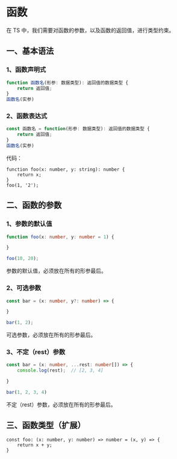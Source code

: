 # 函数

在 TS 中，我们需要对函数的参数，以及函数的返回值，进行类型约束。

## 一、基本语法

### 1、函数声明式

```ts
function 函数名(形参: 数据类型): 返回值的数据类型 {
    return 返回值;
}
函数名(实参)
```

### 2、函数表达式

```js
const 函数名 = function(形参: 数据类型): 返回值的数据类型 {
    return 返回值;
}
函数名(实参)
```

代码：

```tsx
function foo(x: number, y: string): number {
    return x;
}
foo(1, '2');
```

## 二、函数的参数

### 1、参数的默认值

```ts
function foo(x: number, y: number = 1) {

}

foo(10, 20);
```

参数的默认值，必须放在所有的形参最后。

### 2、可选参数

```ts
const bar = (x: number, y?: number) => {

}

bar(1, 2);
```

可选参数，必须放在所有的形参最后。

### 3、不定（rest）参数

```ts
const bar = (x: number, ...rest: number[]) => {
    console.log(rest);  // [2, 3, 4]

}

bar(1, 2, 3, 4)
```

不定（rest）参数，必须放在所有的形参最后。

## 三、函数类型（扩展）

```tsx
const foo: (x: number, y: number) => number = (x, y) => {
    return x + y;
}
```

